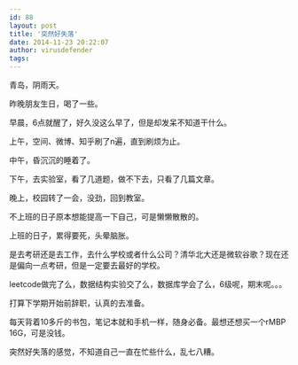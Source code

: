 ```yaml
---
id: 88
layout: post
title: '突然好失落'
date: 2014-11-23 20:22:07
author: virusdefender
tags: 
---
```


青岛，阴雨天。

昨晚朋友生日，喝了一些。

早晨，6点就醒了，好久没这么早了，但是却发呆不知道干什么。

上午，空间、微博、知乎刷了n遍，直到刷烦为止。

中午，昏沉沉的睡着了。

下午，去实验室，看了几道题，做不下去，只看了几篇文章。

晚上，校园转了一会，没劲，回到教室。

不上班的日子原本想能提高一下自己，可是懒懒散散的。

上班的日子，累得要死，头晕脑胀。

是去考研还是去工作，去什么学校或者什么公司？清华北大还是微软谷歌？现在还是偏向一点考研，但是一定要去最好的学校。

leetcode做完了么，数据结构实验交了么，数据库学会了么，6级呢，期末呢。。。

打算下学期开始前辞职，认真的去准备。

每天背着10多斤的书包，笔记本就和手机一样，随身必备。最想还想买一个rMBP 16G，可是没钱。

突然好失落的感觉，不知道自己一直在忙些什么，乱七八糟。